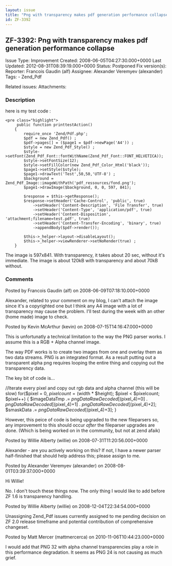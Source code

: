 ```yaml
---
layout: issue
title: "Png with transparency makes pdf generation performance collapse"
id: ZF-3392
---
```


ZF-3392: Png with transparency makes pdf generation performance collapse
------------------------------------------------------------------------

 Issue Type: Improvement Created: 2008-06-05T04:27:30.000+0000 Last Updated: 2012-08-31T08:39:19.000+0000 Status: Postponed Fix version(s): 
 Reporter:  Francois Gaudin (alf)  Assignee:  Alexander Veremyev (alexander)  Tags: - Zend\_Pdf
 
 Related issues: 
 Attachments: 
### Description

here is my test code :

 
    <pre class="highlight">
         public function printtestAction()
        {
            require_once 'Zend/Pdf.php';
            $pdf = new Zend_Pdf() ;
            $pdf->pages[] = ($page1 = $pdf->newPage('A4')) ;
            $style = new Zend_Pdf_Style() ;
            $style->setFont(Zend_Pdf_Font::fontWithName(Zend_Pdf_Font::FONT_HELVETICA));
            $style->setFontSize(12);
            $style->setFillColor(new Zend_Pdf_Color_Html('black'));
            $page1->setStyle($style);
            $page1->drawText('Test',50,50,'UTF-8') ;
            $background = Zend_Pdf_Image::imageWithPath('pdf_ressources/fond.png');
            $page1->drawImage($background, 0, 0, 597, 841);
            
            $response = $this->getResponse(); 
            $response->setHeader('Cache-Control', 'public', true) 
                ->setHeader('Content-Description', 'File Transfer', true) 
                ->setHeader('Content-Type', 'application/pdf', true) 
                ->setHeader('Content-Disposition', 'attachment;filename=test.pdf', true) 
                ->setHeader('Content-Transfer-Encoding', 'binary', true) 
                ->appendBody($pdf->render());
            
            $this->_helper->layout->disableLayout();
            $this->_helper->viewRenderer->setNoRender(true) ;
        }


The image is 597x841. With transparency, it takes about 20 sec, without it's immediate. The image is about 120kB with transparency and about 70kB without.

 

 

### Comments

Posted by Francois Gaudin (alf) on 2008-06-09T07:18:10.000+0000

Alexander, related to your comment on my blog, I can't attach the image since it's a copyrighted one but I think any A4 image with a lot of transparency may cause the problem. I'll test during the week with an other (home made) image to check.

 

 

Posted by Kevin McArthur (kevin) on 2008-07-15T14:16:47.000+0000

This is unfortunatly a technical limitation to the way the PNG parser works. I assume this is a RGB + Alpha channel image.

The way PDF works is to create two images from one and overlay them as two data streams. PNG is an integrated format. As a result putting out a transparent alpha png requires looping the entire thing and copying out the transparency data.

The key bit of code is...

//Iterate every pixel and copy out rgb data and alpha channel (this will be slow) for($pixel = 0, $pixelcount = ($width \* $height); $pixel < $pixelcount; $pixel++) { $imageDataTmp .= $pngDataRawDecoded[($pixel_4)+0] . $pngDataRawDecoded[($pixel_4)+1] . $pngDataRawDecoded[($pixel_4)+2]; $smaskData .= $pngDataRawDecoded[($pixel_4)+3]; }

However, this peice of code is being upgraded to the new fileparsers so, any improvement to this should occur _after_ the fileparser upgrades are done. (Which is being worked on in the community, but not at zend afaik)

 

 

Posted by Willie Alberty (willie) on 2008-07-31T11:20:56.000+0000

Alexander - are you actively working on this? If not, I have a newer parser half-finished that should help address this; please assign to me.

 

 

Posted by Alexander Veremyev (alexander) on 2008-08-01T03:39:37.000+0000

Hi Willie!

No. I don't touch these things now. The only thing I would like to add before ZF 1.6 is transparency handling.

 

 

Posted by Willie Alberty (willie) on 2008-12-04T22:34:54.000+0000

Unassigning Zend\_Pdf issues currently assigned to me pending decision on ZF 2.0 release timeframe and potential contribution of comprehensive changeset.

 

 

Posted by Matt Mercer (mattmercerca) on 2010-11-06T10:44:23.000+0000

I would add that PNG 32 with alpha channel transparencies play a role in this performance degradation. It seems as PNG 24 is not causing as much grief.

 

 